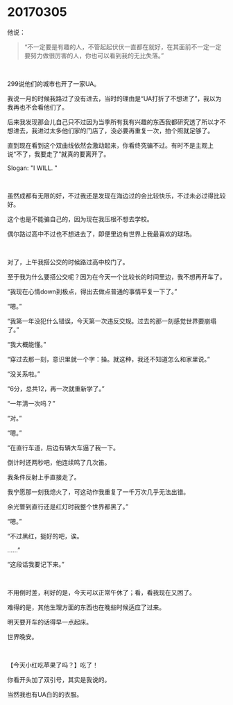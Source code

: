 # 20170305

他说：

> “不一定要是有趣的人，不管起起伏伏一直都在就好，在其面前不一定一定要努力做很厉害的人，你也可以看到我的无比失落。”

<br/>

299说他们的城市也开了一家UA。

我说一月的时候我路过了没有进去，当时的理由是“UA打折了不想进了”，我以为我再也不会看他们了。

后来我发现那会儿自己只不过因为当季所有我有兴趣的东西我都研究透了所以才不想进去，我进过太多他们家的门店了，没必要再重复一次，拍个照就足够了。

直到现在看到这个双曲线依然会激动起来，你看终究骗不过。有时不是主观上说“不了，我要走了”就真的要离开了。

Slogan: "I WILL. " 

<br/>

虽然成都有无限的好，不过我还是发现在海边过的会比较快乐，不过未必过得比较好。

这个也是不能骗自己的，因为现在我压根不想去学校。

偶尔路过高中不过也不想进去了，即便里边有世界上我最喜欢的球场。

<br/>

对了，上午我搭公交的时候路过高中校门了。

至于我为什么要搭公交呢？因为在今天一个比较长的时间里边，我不想再开车了。

“我现在心情down到极点，得出去做点普通的事情平复一下了。”

“嗯。”

“我第一年没犯什么错误，今天第一次违反交规。过去的那一刻感觉世界要崩塌了。”

“我大概能懂。”

“穿过去那一刻，意识里就一个字：操。就这种，我还不知道怎么和家里说。”

“没关系啦。”

“6分，总共12，再一次就重新学了。”

“一年清一次吗？”

“对。”

“嗯。”

“在直行车道，后边有辆大车逼了我一下。

倒计时还两秒吧，他连续鸣了几次笛。

我条件反射上手直接走了。

我宁愿那一刻我熄火了，可这动作我重复了一千万次几乎无法出错。

余光瞥到直行还是红灯时我整个世界都黑了。”

“嗯。”

“不过黑红，挺好的吧，诶。

…...”

“这段话我要记下来。”

<br/>

不用倒时差，利好的是，今天可以正常午休了；看，看我现在又困了。

难得的是，其他生理方面的东西也在晚些时候适应了过来。

明天要开车的话得早一点起床。

世界晚安。

<br/>

【今天小红吃苹果了吗？】吃了！

你看开头加了双引号，其实是我说的。

当然我也有UA白的的衣服。